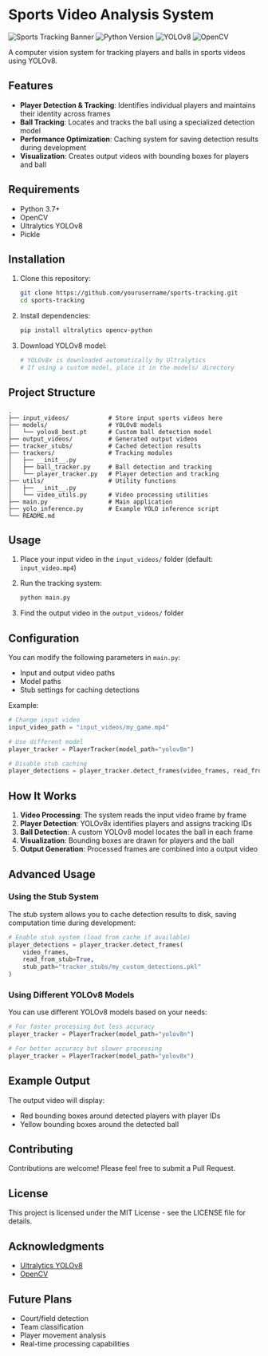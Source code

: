 # Sports Video Analysis System

![Sports Tracking Banner](https://img.shields.io/badge/Sports-Tracking-blue)
![Python Version](https://img.shields.io/badge/python-3.7%2B-brightgreen)
![YOLOv8](https://img.shields.io/badge/YOLO-v8-yellow)
![OpenCV](https://img.shields.io/badge/OpenCV-4.x-red)

A computer vision system for tracking players and balls in sports videos using YOLOv8.

## Features

- **Player Detection & Tracking**: Identifies individual players and maintains their identity across frames
- **Ball Tracking**: Locates and tracks the ball using a specialized detection model
- **Performance Optimization**: Caching system for saving detection results during development
- **Visualization**: Creates output videos with bounding boxes for players and ball

## Requirements

- Python 3.7+
- OpenCV
- Ultralytics YOLOv8
- Pickle

## Installation

1. Clone this repository:
   ```bash
   git clone https://github.com/yourusername/sports-tracking.git
   cd sports-tracking
   ```

2. Install dependencies:
   ```bash
   pip install ultralytics opencv-python
   ```

3. Download YOLOv8 model:
   ```bash
   # YOLOv8x is downloaded automatically by Ultralytics
   # If using a custom model, place it in the models/ directory
   ```

## Project Structure

```
.
├── input_videos/           # Store input sports videos here
├── models/                 # YOLOv8 models
│   └── yolov8_best.pt      # Custom ball detection model
├── output_videos/          # Generated output videos
├── tracker_stubs/          # Cached detection results
├── trackers/               # Tracking modules
│   ├── __init__.py
│   ├── ball_tracker.py     # Ball detection and tracking
│   └── player_tracker.py   # Player detection and tracking
├── utils/                  # Utility functions
│   ├── __init__.py
│   └── video_utils.py      # Video processing utilities
├── main.py                 # Main application
├── yolo_inference.py       # Example YOLO inference script
└── README.md
```

## Usage

1. Place your input video in the `input_videos/` folder (default: `input_video.mp4`)

2. Run the tracking system:
   ```bash
   python main.py
   ```

3. Find the output video in the `output_videos/` folder

## Configuration

You can modify the following parameters in `main.py`:

- Input and output video paths
- Model paths
- Stub settings for caching detections

Example:
```python
# Change input video
input_video_path = "input_videos/my_game.mp4"

# Use different model
player_tracker = PlayerTracker(model_path="yolov8m")

# Disable stub caching
player_detections = player_tracker.detect_frames(video_frames, read_from_stub=False)
```

## How It Works

1. **Video Processing**: The system reads the input video frame by frame
2. **Player Detection**: YOLOv8x identifies players and assigns tracking IDs
3. **Ball Detection**: A custom YOLOv8 model locates the ball in each frame
4. **Visualization**: Bounding boxes are drawn for players and the ball
5. **Output Generation**: Processed frames are combined into a output video

## Advanced Usage

### Using the Stub System

The stub system allows you to cache detection results to disk, saving computation time during development:

```python
# Enable stub system (load from cache if available)
player_detections = player_tracker.detect_frames(
    video_frames, 
    read_from_stub=True,
    stub_path="tracker_stubs/my_custom_detections.pkl"
)
```

### Using Different YOLOv8 Models

You can use different YOLOv8 models based on your needs:

```python
# For faster processing but less accuracy
player_tracker = PlayerTracker(model_path="yolov8n")

# For better accuracy but slower processing
player_tracker = PlayerTracker(model_path="yolov8x")
```

## Example Output

The output video will display:
- Red bounding boxes around detected players with player IDs
- Yellow bounding boxes around the detected ball

## Contributing

Contributions are welcome! Please feel free to submit a Pull Request.

## License

This project is licensed under the MIT License - see the LICENSE file for details.

## Acknowledgments

- [Ultralytics YOLOv8](https://github.com/ultralytics/ultralytics)
- [OpenCV](https://opencv.org/)

## Future Plans

- Court/field detection
- Team classification
- Player movement analysis
- Real-time processing capabilities